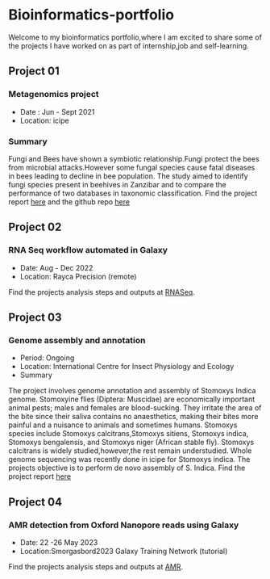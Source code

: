 # Bioinformatics-portfolio
Welcome to my bioinformatics portfolio,where I am excited to share some of the projects I have worked on as part of internship,job and self-learning.

## Project 01
### Metagenomics project
* Date : Jun - Sept 2021
* Location: icipe
### Summary
Fungi and Bees have shown a symbiotic relationship.Fungi protect the bees from microbial attacks.However some fungal species cause fatal diseases in bees leading to decline in bee population.
The study aimed to identify fungi species present in beehives in Zanzibar and to compare the performance of two databases in taxonomic classification.
Find the project report [here](https://docs.google.com/presentation/d/1wYeKWeOokBHORRKXMnk79snWtlav4JRr/edit#slide=id.p9) and the github repo [here](https://github.com/mbbu/Fungi_Identification/blob/zanzibar_subset/scratchpad/report.md)

## Project 02
### RNA Seq workflow automated in Galaxy
* Date: Aug - Dec 2022
* Location: Rayca Precision (remote)

Find the projects analysis steps and outputs at [RNASeq](https://github.com/Parcelli/Bioinformatics-portfolio/blob/gh.pages/RNASeq-Project.md).

## Project 03
### Genome assembly and annotation
* Period: Ongoing
* Location: International Centre for Insect Physiology and Ecology
* Summary

The project involves genome annotation and assembly of Stomoxys Indica genome. 
Stomoxyine flies (Diptera: Muscidae) are economically important animal pests; males and females are blood-sucking. 
They irritate the area of the bite since their saliva contains no anaesthetics, making their bites more painful and a nuisance to animals and sometimes humans. 
Stomoxys species include Stomoxys calcitrans,Stomoxys sitiens, Stomoxys indica, Stomoxys bengalensis, and Stomoxys niger (African stable fly). Stomoxys calcitrans is widely studied,however,the rest remain understudied.  Whole genome sequencing was recently done in icipe for Stomoxys indica.
The projects objective is to perform de novo assembly of S. Indica.
Find the project report [here](https://github.com/mbbu/Stomoxys_Indica_Assembly/blob/main/assembly_pipeline.md)

## Project 04
### AMR detection from Oxford Nanopore reads using Galaxy
* Date: 22 -26 May 2023
* Location:Smorgasbord2023 Galaxy Training Network (tutorial)


Find the projects analysis steps and outputs at [AMR](https://github.com/Parcelli/Bioinformatics-portfolio/blob/gh.pages/AMR-detection.md).
